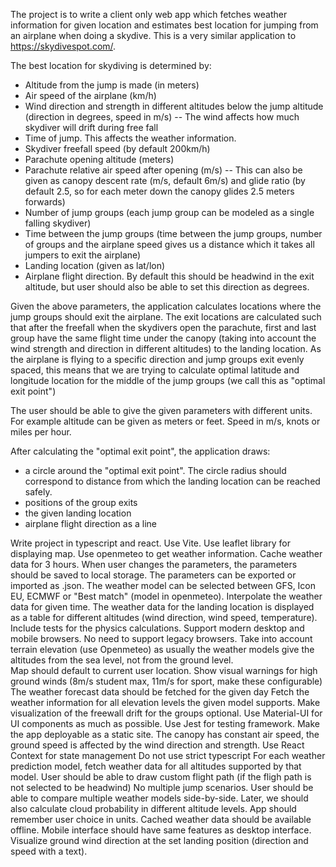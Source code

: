 The project is to write a client only web app which fetches weather information for given location and estimates best location for jumping from an airplane when doing a skydive. This is a very similar application to https://skydivespot.com/.

The best location for skydiving is determined by:
- Altitude from the jump is made (in meters)
- Air speed of the airplane (km/h)
- Wind direction and strength in different altitudes below the jump altitude (direction in degrees, speed in m/s)
-- The wind affects how much skydiver will drift during free fall
- Time of jump. This affects the weather information.
- Skydiver freefall speed (by default 200km/h)
- Parachute opening altitude (meters)
- Parachute relative air speed after opening (m/s)
-- This can also be given as canopy descent rate (m/s, default 6m/s) and glide ratio (by default 2.5, so for each meter down the canopy glides 2.5 meters forwards)
- Number of jump groups (each jump group can be modeled as a single falling skydiver)
- Time between the jump groups (time between the jump groups, number of groups and the airplane speed gives us a distance which it takes all jumpers to exit the airplane)
- Landing location (given as lat/lon)
- Airplane flight direction. By default this should be headwind in the exit altitude, but user should also be able to set this direction as degrees.

Given the above parameters, the application calculates locations where the jump groups should exit the airplane. The exit locations are calculated such that after the freefall when the skydivers open the parachute, first and last group have the same flight time under the canopy (taking into account the wind strength and direction in different altitudes) to the landing location. As the airplane is flying to a specific direction and jump groups exit evenly spaced, this means that we are trying to calculate optimal latitude and longitude location for the middle of the jump groups (we call this as "optimal exit point")

The user should be able to give the given parameters with different units. For example altitude can be given as meters or feet. Speed in m/s, knots or miles per hour.

After calculating the "optimal exit point", the application draws:
- a circle around the "optimal exit point". The circle radius should correspond to distance from which the landing location can be reached safely.
- positions of the group exits
- the given landing location
- airplane flight direction as a line

Write project in typescript and react.
Use Vite.
Use leaflet library for displaying map.
Use openmeteo to get weather information.
Cache weather data for 3 hours.
When user changes the parameters, the parameters should be saved to local storage.
The parameters can be exported or imported as .json.
The weather model can be selected between GFS, Icon EU, ECMWF or "Best match" (model in openmeteo).
Interpolate the weather data for given time.
The weather data for the landing location is displayed as a table for different altitudes (wind direction, wind speed, temperature).
Include tests for the physics calculations.
Support modern desktop and mobile browsers. No need to support legacy browsers.
Take into account terrain elevation (use Openmeteo) as usually the weather models give the altitudes from the sea level, not from the ground level.                                        
Map should default to current user location.
Show visual warnings for high ground winds (8m/s student max, 11m/s for sport, make these configurable)
The weather forecast data should be fetched for the given day
Fetch the weather information for all elevation levels the given model supports.
Make visualization of the freewall drift for the groups optional.
Use Material-UI for UI components as much as possible.
Use Jest for testing framework.
Make the app deployable as a static site.
The canopy has constant air speed, the ground speed is affected by the wind direction and strength.
Use React Context for state management
Do not use strict typescript
For each weather prediction model, fetch weather data for all altitudes supported by that model.
User should be able to draw custom flight path (if the fligh path is not selected to be headwind)
No multiple jump scenarios.
User should be able to compare multiple weather models side-by-side.
Later, we should also calculate cloud probability in different altitude levels.
App should remember user choice in units.
Cached weather data should be available offline.
Mobile interface should have same features as desktop interface.
Visualize ground wind direction at the set landing position (direction and speed with a text).
